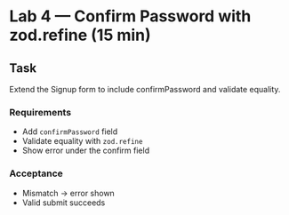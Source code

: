 # Lab 4 — Confirm Password with zod.refine (15 min)

## Task
Extend the Signup form to include confirmPassword and validate equality.

### Requirements
- Add `confirmPassword` field
- Validate equality with `zod.refine`
- Show error under the confirm field

### Acceptance
- Mismatch → error shown
- Valid submit succeeds
